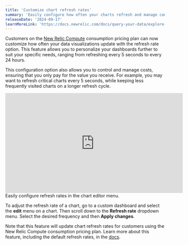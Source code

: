 ```yaml
---
title: 'Customize chart refresh rates'
summary: 'Easily configure how often your charts refresh and manage compute cost'
releaseDate: '2024-09-17'
learnMoreLink: 'https://docs.newrelic.com/docs/query-your-data/explore-query-data/use-charts/chart-refresh-rates'
---
```

Customers on the [New Relic Compute](https://newrelic.com/pricing/compute) consumption pricing plan can now customize how often your data visualizations update with the refresh rate option. This feature allows you to personalize your dashboards further to suit your specific needs, ranging from refreshing every 5 seconds to every 24 hours. 

This configuration option also allows you to control and manage costs, ensuring that you only pay for the value you receive. For example, you may want to refresh critical charts every 5 seconds, while keeping less frequently visited charts on a longer refresh cycle.

<iframe width="560" height="315" src="https://fast.wistia.net/embed/iframe/3fqfuyg1ga" frameborder="0" allow="accelerometer; autoplay; clipboard-write; encrypted-media; gyroscope; picture-in-picture" allowfullscreen></iframe>
<figcaption>Easily configure refresh rates in the chart editor menu. </figcaption>

To adjust the refresh rate of a chart, go to a custom dashboard and select the **edit** menu on a chart. Then scroll down to the **Refresh rate** dropdown menu. Select the desired frequency and then **Apply changes**. 

Note that this feature will update chart refresh rates for customers using the New Relic Compute consumption pricing plan. Learn more about this feature, including the default refresh rates, in the [docs](https://docs.newrelic.com/docs/query-your-data/explore-query-data/use-charts/chart-refresh-rates).